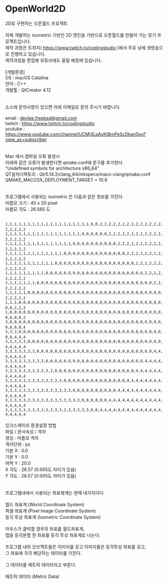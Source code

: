 # OpenWorld2D
2D로 구현하는 오픈월드 프로젝트
<br>
<br>
자체 개발하는 isometric 기반인 2D 엔진을 기반으로 오픈월드를 만들어 가는 장기 프로젝트입니다.
<br>
제작 과정은 트위치( https://www.twitch.tv/codingstudio )에서 주로 낮에 생방송으로 진행하고 있습니다.
<br>
제작과정을 편집해 유튜브에도 올릴 예정에 있습니다.
<br>
<br>
[개발환경]<br>
OS : macOS Catalina<br>
언어 : C++<br>
개발툴 : QtCreator 4.12<br>
<br>
<br>
소스에 문의사항이 있으면 아래 이메일로 문의 주시기 바랍니다.<br>
<br>
email   : devlee.freebsd@gmail.com<br>
twitch  : https://www.twitch.tv/codingstudio<br>
youtube : https://www.youtube.com/channel/UCMj3LpAxKiBmPeScDkan0sg?view_as=subscriber<br>
<br>
<br>
Mac 에서 컴파일 오류 발생시<br>
     아래와 같은 오류가 발생한다면 qmake.conf에 문구를 추가한다.<br>
     "Undefined symbols for architecture x86_64"<br>
     QT설치디렉토리 : Qt/5.14.2/clang_64/mkspecs/macx-clang/qmake.conf<br>
     QMAKE_MACOSX_DEPLOYMENT_TARGET = 10.9<br>
<br>
<br>
프로그램에서 사용되는 isometric 은 다음과 같은 정보를 가진다.<br>
마름모 크기 : 40 x 20 pixel<br>
마름모 각도 : 26.565 도<br>
<br>
        ` 1,1,1,1,1,1,1,1,1,1,1,1,1,1,1,1,1,1,1,0,0,2,2,2,2,2,2,2,2,2,2,2,2,2,2,2,2,2,2,2`
        ` 1,1,1,1,1,1,1,1,1,1,1,1,1,1,1,1,1,0,0,0,0,0,0,2,2,2,2,2,2,2,2,2,2,2,2,2,2,2,2,2`
        ` 1,1,1,1,1,1,1,1,1,1,1,1,1,1,1,0,0,0,0,0,0,0,0,0,0,2,2,2,2,2,2,2,2,2,2,2,2,2,2,2`
        ` 1,1,1,1,1,1,1,1,1,1,1,1,1,0,0,0,0,0,0,0,0,0,0,0,0,0,0,2,2,2,2,2,2,2,2,2,2,2,2,2`
        ` 1,1,1,1,1,1,1,1,1,1,1,0,0,0,0,0,0,0,0,0,0,0,0,0,0,0,0,0,0,2,2,2,2,2,2,2,2,2,2,2`
        ` 1,1,1,1,1,1,1,1,1,0,0,0,0,0,0,0,0,0,0,0,0,0,0,0,0,0,0,0,0,0,0,2,2,2,2,2,2,2,2,2`
        ` 1,1,1,1,1,1,1,0,0,0,0,0,0,0,0,0,0,0,0,0,0,0,0,0,0,0,0,0,0,0,0,0,0,2,2,2,2,2,2,2`
        ` 1,1,1,1,1,0,0,0,0,0,0,0,0,0,0,0,0,0,0,0,0,0,0,0,0,0,0,0,0,0,0,0,0,0,0,2,2,2,2,2`
        ` 1,1,1,0,0,0,0,0,0,0,0,0,0,0,0,0,0,0,0,0,0,0,0,0,0,0,0,0,0,0,0,0,0,0,0,0,0,2,2,2`
        ` 1,0,0,0,0,0,0,0,0,0,0,0,0,0,0,0,0,0,0,0,0,0,0,0,0,0,0,0,0,0,0,0,0,0,0,0,0,0,0,2`
        ` 3,0,0,0,0,0,0,0,0,0,0,0,0,0,0,0,0,0,0,0,0,0,0,0,0,0,0,0,0,0,0,0,0,0,0,0,0,0,0,4`
        ` 3,3,3,0,0,0,0,0,0,0,0,0,0,0,0,0,0,0,0,0,0,0,0,0,0,0,0,0,0,0,0,0,0,0,0,0,0,4,4,4`
        ` 3,3,3,3,3,0,0,0,0,0,0,0,0,0,0,0,0,0,0,0,0,0,0,0,0,0,0,0,0,0,0,0,0,0,0,4,4,4,4,4`
        ` 3,3,3,3,3,3,3,0,0,0,0,0,0,0,0,0,0,0,0,0,0,0,0,0,0,0,0,0,0,0,0,0,0,4,4,4,4,4,4,4`
        ` 3,3,3,3,3,3,3,3,3,0,0,0,0,0,0,0,0,0,0,0,0,0,0,0,0,0,0,0,0,0,0,4,4,4,4,4,4,4,4,4`
        ` 3,3,3,3,3,3,3,3,3,3,3,0,0,0,0,0,0,0,0,0,0,0,0,0,0,0,0,0,0,4,4,4,4,4,4,4,4,4,4,4`
        ` 3,3,3,3,3,3,3,3,3,3,3,3,3,0,0,0,0,0,0,0,0,0,0,0,0,0,0,4,4,4,4,4,4,4,4,4,4,4,4,4`
        ` 3,3,3,3,3,3,3,3,3,3,3,3,3,3,3,0,0,0,0,0,0,0,0,0,0,4,4,4,4,4,4,4,4,4,4,4,4,4,4,4`
        ` 3,3,3,3,3,3,3,3,3,3,3,3,3,3,3,3,3,0,0,0,0,0,0,4,4,4,4,4,4,4,4,4,4,4,4,4,4,4,4,4`
        ` 3,3,3,3,3,3,3,3,3,3,3,3,3,3,3,3,3,3,3,0,0,4,4,4,4,4,4,4,4,4,4,4,4,4,4,4,4,4,4,4`
<br>
<br>
잉크스케이프 환경설정 방법<br>
파일 / 문서속성 / 격자<br>
생성 : 마름모 격자<br>
격자단위 : px<br>
기본 X : 0.0<br>
기본 Y : 0.0<br>
여백 Y : 20.0<br>
X 각도 : 26.57 (0.005도 차이가 있음)<br>
Y 각도 : 26.57 (0.005도 차이가 있음)<br>
<br>
<br>
프로그램내에서 사용되는 좌표체계는 현재 네가지이다.<br>
<br>
  월드 좌표계 (World Coordinate System)<br>
  픽셀 좌표계 (Pixel Image Coordinate System)<br>
  등각 투상 좌표계 (Isometric Coordinate System)<br>
<br>
마우스가 클릭할 경우의 좌표를 월드좌표게,<br>
맵을 등각분할 한 좌표를 등각 투상 좌표계로 나눈다.<br>
<br>
프로그램 내의 오브젝트들은 이미지를 갖고 이미지들은 등각투상 좌표를 갖고,<br>
그 좌표에 각각 해당하는 데이타를 가진다.<br>
<br>
그 데이타를 매트릭 데이타라고 부른다.<br>
<br>
  매트릭 데이타 (Metric Data)<br>
<br>

